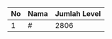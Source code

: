 | No | Nama            | Jumlah Level |
|----|-----------------|--------------|
| 1  | #    |    2806        |
